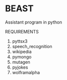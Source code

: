 # BEAST
 Assistant program in python

REQUIREMENTS
 1. pyttsx3
 2. speech_recognition
 3. wikipedia
 4. pymongo
 5. mutagen
 6. pyjokes
 7. wolframalpha

